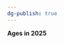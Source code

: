 ```yaml
---
dg-publish: true
---
```


<span><span><p dir="auto"><strong>Ages in 2025</strong></p></span></span><canvas height="0" width="0" style="display: block; box-sizing: border-box; height: 0px; width: 0px;"></canvas>

